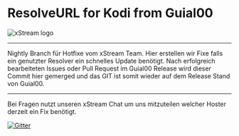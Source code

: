 # ResolveURL for Kodi from Guial00

![xStream logo](https://raw.githubusercontent.com/streamxstream/xStream-FAQ/master/Logo%20FAQ.png)

***

Nightly Branch für Hotfixe vom xStream Team.
Hier erstellen wir Fixe falls ein genutzter Resolver ein schnelles Update benötigt.
Nach erfolgreich bearbeiteten Issues oder Pull Request im Guial00 Release wird dieser
Commit hier gemerged und das GIT ist somit wieder auf dem Release Stand von Guial00.

***

Bei Fragen nutzt unseren xStream Chat um uns mitzuteilen welcher Hoster derzeit ein Fix benötigt.

[![Gitter](https://badges.gitter.im/streamxstream/community.svg)](https://gitter.im/streamxstream/community?utm_source=badge&utm_medium=badge&utm_campaign=pr-badge)